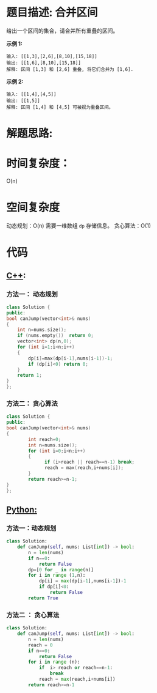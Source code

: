 # 题目描述:  合并区间

给出一个区间的集合，请合并所有重叠的区间。

**示例 1:**
```
输入: [[1,3],[2,6],[8,10],[15,18]]
输出: [[1,6],[8,10],[15,18]]
解释: 区间 [1,3] 和 [2,6] 重叠, 将它们合并为 [1,6].
```

**示例 2:**
```
输入: [[1,4],[4,5]]
输出: [[1,5]]
解释: 区间 [1,4] 和 [4,5] 可被视为重叠区间。
```

  
# 解题思路:

# 时间复杂度：
  O(n) 
# 空间复杂度
  动态规划：O(n) 需要一维数组 ``dp`` 存储信息。
  贪心算法：O(1)
  
# 代码

## [C++](./Jump-Game.cpp):

###  方法一： 动态规划
```c++
class Solution {
public:
bool canJump(vector<int>& nums) 
{
    int n=nums.size();
    if (nums.empty())  return 0;
    vector<int> dp(n,0);
    for (int i=1;i<n;i++)
    {
        dp[i]=max(dp[i-1],nums[i-1])-1;
        if (dp[i]<0) return 0;
    }
    return 1;
}
};
```

###  方法二： 贪心算法
```c++
class Solution {
public:
bool canJump(vector<int>& nums) 
{
        int reach=0;
        int n=nums.size();
        for (int i=0;i<n;i++)
        {
              if (i>reach || reach==n-1) break;
              reach = max(reach,i+nums[i]);
        }
        return reach>=n-1;
}
};
```


## [Python:](https://github.com/bryceustc/LeetCode_Note/blob/master/python/Jump-Game/Jump-Game.py)
###  方法一：动态规划
```python
class Solution:
    def canJump(self, nums: List[int]) -> bool:
        n = len(nums)
        if n==0: 
            return False
        dp=[0 for _ in range(n)]
        for i in range (1,n):
            dp[i] = max(dp[i-1],nums[i-1])-1
            if dp[i]<0:
                return False
        return True
```
### 方法二 ： 贪心算法
```python
class Solution:
    def canJump(self, nums: List[int]) -> bool:
        n = len(nums)
        reach = 0
        if n==0: 
            return False
        for i in range (n):
            if  i> reach or reach==n-1:
                break
            reach = max(reach,i+nums[i])
        return reach>=n-1
```



